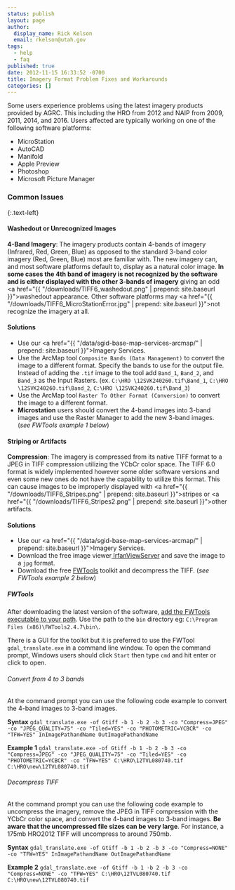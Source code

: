 ```yaml
---
status: publish
layout: page
author:
  display_name: Rick Kelson
  email: rkelson@utah.gov
tags:
  - help
  - faq
published: true
date: 2012-11-15 16:33:52 -0700
title: Imagery Format Problem Fixes and Workarounds
categories: []
---
```

Some users experience problems using the latest imagery products provided by AGRC. This including the HRO from 2012 and NAIP from 2009, 2011, 2014, and 2016. Users affected are typically working on one of the following software platforms:

 - MicroStation
 - AutoCAD
 - Manifold
 - Apple Preview
 - Photoshop
 - Microsoft Picture Manager

### Common Issues
{:.text-left}

#### Washedout or Unrecognized Images

**4-Band Imagery**: The imagery products contain 4-bands of imagery (Infrared, Red, Green, Blue) as opposed to the standard 3-band color imagery (Red, Green, Blue) most are familiar with. The new imagery can, and most software platforms default to, display as a natural color image. **In some cases the 4th band of imagery is not recognized by the software and is either displayed with the other 3-bands of imagery** giving an odd <a href="{{ "/downloads/TIFF6_washedout.png" | prepend: site.baseurl }}">washedout</a> appearance. Other software platforms may <a href="{{ "/downloads/TIFF6_MicroStationError.jpg" | prepend: site.baseurl }}">not recognize</a> the imagery at all.

#### Solutions

- Use our <a href="{{ "/data/sgid-base-map-services-arcmap/" | prepend: site.baseurl }}">Imagery Services.</a>
- Use the ArcMap tool `Composite Bands (Data Management)` to convert the image to a different format. Specify the bands to use for the output file. Instead of adding the `.tif` image to the tool add `Band_1`, `Band_2`, and `Band_3` as the Input Rasters. (ex. `C:\HRO \12SVK240260.tif\Band_1`, `C:\HRO \12SVK240260.tif\Band_2`, `C:\HRO \12SVK240260.tif\Band_3`)
- Use the ArcMap tool `Raster To Other Format (Conversion)` to convert the image to a different format.
 - **Microstation** users should convert the 4-band images into 3-band images and use the Raster Manager to add the new 3-band images. (_see FWTools example 1 below_)

#### Striping or Artifacts

**Compression**: The imagery is compressed from its native TIFF format to a JPEG in TIFF compression utilizing the YCbCr color space. The TIFF 6.0 format is widely implemented however some older software versions and even some new ones do not have the capability to utilize this format. This can cause images to be improperly displayed with <a href="{{ "/downloads/TIFF6_Stripes.png" | prepend: site.baseurl }}">stripes</a> or <a href="{{ "/downloads/TIFF6_Stripes2.png" | prepend: site.baseurl }}">other artifacts</a>.

#### Solutions

- Use our <a href="{{ "/data/sgid-base-map-services-arcmap/" | prepend: site.baseurl }}">Imagery Services.</a>
- Download the free image viewer<a href="http://www.irfanview.com/"> IrfanViewServer</a> and save the image to a `jpg` format.
- Download the free <a href="http://fwtools.maptools.org/" target="_blank">FWTools</a> toolkit and decompress the TIFF. (_see FWTools example 2 below_)

##### FWTools

After downloading the latest version of the software, [add the FWTools executable to your path](https://www.computerhope.com/issues/ch000549.htm). Use the path to the `bin` directory eg: `C:\Program Files (x86)\FWTools2.4.7\bin\`.

There is a GUI for the toolkit but it is preferred to use the FWTool `gdal_translate.exe` in a command line window. To open the command prompt, Windows users should click `Start` then type `cmd` and hit enter or click to open.

###### Convert from 4 to 3 bands

At the command prompt you can use the following code example to convert the 4-band images to 3-band images.

**Syntax** `gdal_translate.exe -of Gtiff -b 1 -b 2 -b 3 -co "Compress=JPEG" -co "JPEG_QUALITY=75" -co "Tiled=YES" -co "PHOTOMETRIC=YCBCR" -co "TFW=YES" InImagePathandName OutImagePathandName`

 **Example 1** `gdal_translate.exe -of Gtiff -b 1 -b 2 -b 3 -co "Compress=JPEG" -co "JPEG_QUALITY=75" -co "Tiled=YES" -co "PHOTOMETRIC=YCBCR" -co "TFW=YES" C:\HRO\12TVL080740.tif C:\HRO\new\12TVL080740.tif`

###### Decompress TIFF

At the command prompt you can use the following code example to uncompress the imagery, remove the JPEG in TIFF compression with the YCbCr color space, and convert the 4-band images to 3-band images. **Be aware that the uncompressed file sizes can be very large**. For instance, a 175mb HRO2012 TIFF will uncompress to around 750mb.

**Syntax** `gdal_translate.exe -of Gtiff -b 1 -b 2 -b 3 -co "Compress=NONE" -co "TFW=YES" InImagePathandName OutImagePathandName`

**Example 2** `gdal_translate.exe -of Gtiff -b 1 -b 2 -b 3 -co "Compress=NONE" -co "TFW=YES" C:\HRO\12TVL080740.tif C:\HRO\new\12TVL080740.tif`
